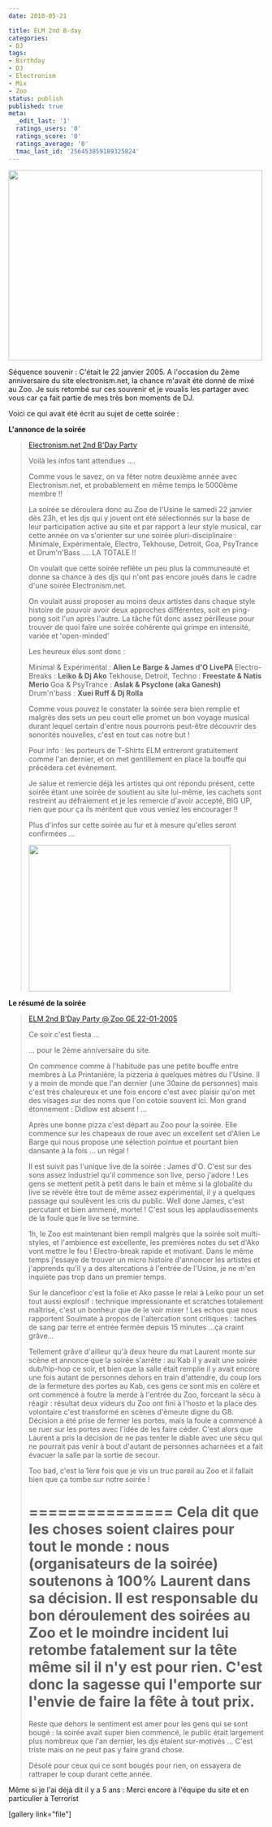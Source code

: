 ```yaml
---
date: 2010-05-21

title: ELM 2nd B-day
categories:
- DJ
tags:
- Birthday
- DJ
- Electronism
- Mix
- Zoo
status: publish
published: true
meta:
  _edit_last: '1'
  ratings_users: '0'
  ratings_score: '0'
  ratings_average: '0'
  tmac_last_id: '256453859189325824'
---
```

<img class="alignnone size-medium wp-image-1620" title="alienlebarge in the mix ;)" src="https://dlgjp9x71cipk.cloudfront.net/2010/05/dscf0001-500x375.jpg" alt="" width="500" height="375" />

Séquence souvenir : C'était le 22 janvier 2005. A l'occasion du 2ème anniversaire du site electronism.net, la chance m'avait été donné de mixé au Zoo. Je suis retombé sur ces souvenir et je voualis les partager avec vous car ça fait partie de mes très bon moments de DJ.

Voici ce qui avait été écrit au sujet de cette soirée :

<!--more-->

<strong>L'annonce de la soirée</strong>
<blockquote><a href="https://electronism.net/modules.php?op=modload&amp;name=News&amp;file=article&amp;sid=3379&amp;mode=thread&amp;order=0&amp;thold=0">Electronism.net 2nd B'Day Party</a>

<a href="https://electronism.net/modules.php?op=modload&amp;name=News&amp;file=article&amp;sid=3379&amp;mode=thread&amp;order=0&amp;thold=0"></a>Voilà les infos tant attendues ....

Comme vous le savez, on va fêter notre deuxième année avec Electronism.net, et probablement en même temps le 5000ème membre !!

La soirée se déroulera donc au Zoo de l'Usine le samedi 22 janvier dès 23h, et les djs qui y jouent ont été sélectionnés sur la base de leur participation active au site et par rapport à leur style musical, car cette année on va s'orienter sur une soirée pluri-disciplinaire : Minimale, Expérimentale, Electro, Tekhouse, Detroit, Goa, PsyTrance et Drum'n'Bass .... LA TOTALE !!

On voulait que cette soirée reflête un peu plus la communeauté et donne sa chance à des djs qui n'ont pas encore joués dans le cadre d'une soirée Electronism.net.

On voulait aussi proposer au moins deux artistes dans chaque style histoire de pouvoir avoir deux approches différentes, soit en ping-pong soit l'un après l'autre. La tâche fût donc assez périlleuse pour trouver de quoi faire une soirée cohérente qui grimpe en intensité, variée et 'open-minded'

Les heureux élus sont donc :

Minimal &amp; Expérimental : <strong>Alien Le Barge &amp; James d'O LivePA
</strong>Electro-Breaks : <strong>Leiko &amp; Dj Ako
</strong>Tekhouse, Detroit, Techno : <strong>Freestate &amp; Natis Merio
</strong>Goa &amp; PsyTrance : <strong>Aslak &amp; Psyclone (aka Ganesh)
</strong>Drum'n'bass : <strong>Xuei Ruff &amp; Dj Rolla</strong>

<strong></strong>Comme vous pouvez le constater la soirée sera bien remplie et malgrès des sets un peu court elle promet un bon voyage musical durant lequel certain d'entre nous pourrons peut-être découvrir des sonorités nouvelles, c'est en tout cas notre but !

Pour info : les porteurs de T-Shirts ELM entreront gratuitement comme l'an dernier, et on met gentillement en place la bouffe qui précédera cet évènement.

Je salue et remercie déjà les artistes qui ont répondu présent, cette soirée étant une soirée de soutient au site lui-même, les cachets sont restreint au défraiement et je les remercie d'avoir accepté, BIG UP, rien que pour ça ils méritent que vous veniez les encourager !!

Plus d'infos sur cette soirée au fur et à mesure qu'elles seront confirmées ...

<a href="https://dlgjp9x71cipk.cloudfront.net/2010/05/22-01-05_elmp2.jpg"><img class="alignnone size-full wp-image-1619" title="Flyers de la soirée" src="https://dlgjp9x71cipk.cloudfront.net/2010/05/22-01-05_elmp2.jpg" alt="" width="397" height="289" /></a></blockquote>
<strong>Le résumé de la soirée</strong>
<blockquote><a href="https://electronism.net/modules.php?op=modload&amp;name=News&amp;file=article&amp;sid=3455&amp;mode=thread&amp;order=0&amp;thold=0">ELM 2nd B'Day Party @ Zoo GE 22-01-2005</a>

<a href="https://electronism.net/modules.php?op=modload&amp;name=News&amp;file=article&amp;sid=3455&amp;mode=thread&amp;order=0&amp;thold=0"></a>Ce soir c'est fiesta ...

... pour le 2ème anniversaire du site.

On commence comme à l'habitude pas une petite bouffe entre membres à La Printanière, la pizzeria à quelques mètres du l'Usine. Il y a moin de monde que l'an dernier (une 30aine de personnes) mais c'est très chaleureux et une fois encore c'est avec plaisir qu'on met des visages sur des noms que l'on cotoie souvent ici. Mon grand étonnement : Didlow est absent ! ...

Après une bonne pizza c'est départ au Zoo pour la soirée. Elle commence sur les chapeaux de roue avec un excellent set d'Alien Le Barge qui nous propose une sélection pointue et pourtant bien dansante à la fois ... un régal !

Il est suivit pas l'unique live de la soirée : James d'O. C'est sur des sons assez industriel qu'il commence son live, perso j'adore ! Les gens se mettent petit à petit dans le bain et même si la globalité du live se révèle être tout de même assez expérimental, il y a quelques passage qui soulèvent les cris du public. Well done James, c'est percutant et bien ammené, mortel ! C'est sous les applaudissements de la foule que le live se termine.

1h, le Zoo est maintenant bien rempli malgrès que la soirée soit multi-styles, et l'ambience est excellente, les premières notes du set d'Ako vont mettre le feu ! Electro-break rapide et motivant. Dans le même temps j'essaye de trouver un micro histoire d'annoncer les artistes et j'apprends qu'il y a des altercations à l'entrée de l'Usine, je ne m'en inquiète pas trop dans un premier temps.

Sur le dancefloor c'est la folie et Ako passe le relai à Leiko pour un set tout aussi explosif : technique impressionante et scratches totalement maîtrisé, c'est un bonheur que de le voir mixer ! Les echos que nous rapportent Soulmate à propos de l'altercation sont critiques : taches de sang par terre et entrée fermée depuis 15 minutes ...ça craint grâve...

Tellement grâve d'ailleur qu'à deux heure du mat Laurent monte sur scène et annonce que la soirée s'arrête : au Kab il y avait une soirée dub/hip-hop ce soir, et bien que la salle était remplie il y avait encore une fois autant de personnes dehors en train d'attendre, du coup lors de la fermeture des portes au Kab, ces gens ce sont mis en colère et ont commencé à foutre la merde à l'entrée du Zoo, forceant la sécu à réagir : résultat deux videurs du Zoo ont fini à l'hosto et la place des volontaire c'est transformé en scènes d'émeute digne du G8.
Décision a été prise de fermer les portes, mais la foule a commencé à se ruer sur les portes avec l'idée de les faire céder. C'est alors que Laurent a pris la décision de ne pas tenter le diable avec une sécu qui ne pourrait pas venir à bout d'autant de personnes acharnées et a fait évacuer la salle par la sortie de secour.

Too bad, c'est la 1ère fois que je vis un truc pareil au Zoo et il fallait bien que ça tombe sur notre soirée !

===============
Cela dit que les choses soient claires pour tout le monde : nous (organisateurs de la soirée) soutenons à 100% Laurent dans sa décision. Il est responsable du bon déroulement des soirées au Zoo et le moindre incident lui retombe fatalement sur la tête même sil il n'y est pour rien. C'est donc la sagesse qui l'emporte sur l'envie de faire la fête à tout prix.
===============

Reste que dehors le sentiment est amer pour les gens qui se sont bougé : la soirée avait super bien commencé, le public était largement plus nombreux que l'an dernier, les djs étaient sur-motivés ... C'est triste mais on ne peut pas y faire grand chose.

Désolé pour ceux qui ce sont bougés pour rien, on essayera de rattraper le coup durant cette année.</blockquote>
Même si je l'ai déjà dit il y a 5 ans : Merci encore à l'équipe du site et en particulier à Terrorist

[gallery link="file"]
